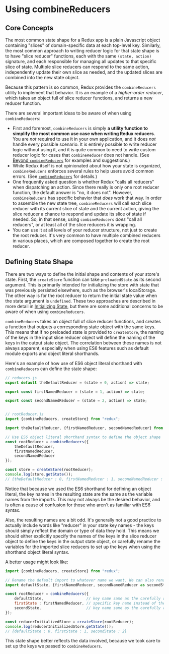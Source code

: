 # Using combineReducers

## Core Concepts

The most common state shape for a Redux app is a plain Javascript object containing "slices" of domain-specific data at each top-level key.  Similarly, the most common approach to writing reducer logic for that state shape is to have "slice reducer" functions, each with the same `(state, action)` signature, and each responsible for managing all updates to that specific slice of state.  Multiple slice reducers can respond to the same action, independently update their own slice as needed, and the updated slices are combined into the new state object.

Because this pattern is so common, Redux provides the `combineReducers` utility to implement that behavior.  It is an example of a _higher-order reducer_, which takes an object full of slice reducer functions, and returns a new reducer function.

There are several important ideas to be aware of when using `combineReducers`:

* First and foremost, `combineReducers` is simply **a utility function to simplify the most common use case when writing Redux reducers**.  You are _not_ required to use it in your own application, and it does _not_ handle every possible scenario.  It is entirely possible to write reducer logic without using it, and it is quite common to need to write custom reducer logic for cases that `combineReducer` does not handle.  \(See [Beyond `combineReducers`](beyondcombinereducers.md) for examples and suggestions.\)  
* While Redux itself is not opinionated about how your state is organized, `combineReducers` enforces several rules to help users avoid common errors.  \(See [`combineReducers`](../../api/combinereducers.md) for details.\)
* One frequently asked question is whether Redux "calls all reducers" when dispatching an action.  Since there really is only one root reducer function, the default answer is "no, it does not".  However, `combineReducers` has specific behavior that _does_ work that way.  In order to assemble the new state tree, `combineReducers` will call each slice reducer with its current slice of state and the current action, giving the slice reducer a chance to respond and update its slice of state if needed.  So, in that sense, using `combineReducers` _does_ "call all reducers", or at least all of the slice reducers it is wrapping.
* You can use it at all levels of your reducer structure, not just to create the root reducer.  It's very common to have multiple combined reducers in various places, which are composed together to create the root reducer.

## Defining State Shape

There are two ways to define the initial shape and contents of your store's state.  First, the `createStore` function can take `preloadedState` as its second argument.  This is primarily intended for initializing the store with state that was previously persisted elsewhere, such as the browser's localStorage.  The other way is for the root reducer to return the initial state value when the state argument is `undefined`.  These two approaches are described in more detail in [Initializing State](initializingstate.md), but there are some additional concerns to be aware of when using `combineReducers`.

`combineReducers` takes an object full of slice reducer functions, and creates a function that outputs a corresponding state object with the same keys.  This means that if no preloaded state is provided to `createStore`, the naming of the keys in the input slice reducer object will define the naming of the keys in the output state object.  The correlation between these names is not always apparent, especially when using ES6 features such as default module exports and object literal shorthands.

Here's an example of how use of ES6 object literal shorthand with `combineReducers` can define the state shape:

```javascript
// reducers.js
export default theDefaultReducer = (state = 0, action) => state;

export const firstNamedReducer = (state = 1, action) => state;

export const secondNamedReducer = (state = 2, action) => state;


// rootReducer.js
import {combineReducers, createStore} from "redux";

import theDefaultReducer, {firstNamedReducer, secondNamedReducer} from "./reducers";

// Use ES6 object literal shorthand syntax to define the object shape
const rootReducer = combineReducers({
    theDefaultReducer,
    firstNamedReducer,
    secondNamedReducer
});

const store = createStore(rootReducer);
console.log(store.getState());
// {theDefaultReducer : 0, firstNamedReducer : 1, secondNamedReducer : 2}
```

Notice that because we used the ES6 shorthand for defining an object literal, the key names in the resulting state are the same as the variable names from the imports.  This may not always be the desired behavior, and is often a cause of confusion for those who aren't as familiar with ES6 syntax.

Also, the resulting names are a bit odd.  It's generally not a good practice to actually include words like "reducer" in your state key names - the keys should simply reflect the domain or type of data they hold.  This means we should either explicitly specify the names of the keys in the slice reducer object to define the keys in the output state object, or carefully rename the variables for the imported slice reducers to set up the keys when using the shorthand object literal syntax.

A better usage might look like:

```javascript
import {combineReducers, createStore} from "redux";

// Rename the default import to whatever name we want. We can also rename a named import.
import defaultState, {firstNamedReducer, secondNamedReducer as secondState} from "./reducers";

const rootReducer = combineReducers({
    defaultState,                   // key name same as the carefully renamed default export
    firstState : firstNamedReducer, // specific key name instead of the variable name
    secondState,                    // key name same as the carefully renamed named export
});

const reducerInitializedStore = createStore(rootReducer);
console.log(reducerInitializedStore.getState());
// {defaultState : 0, firstState : 1, secondState : 2}
```

This state shape better reflects the data involved, because we took care to set up the keys we passed to `combineReducers`.

